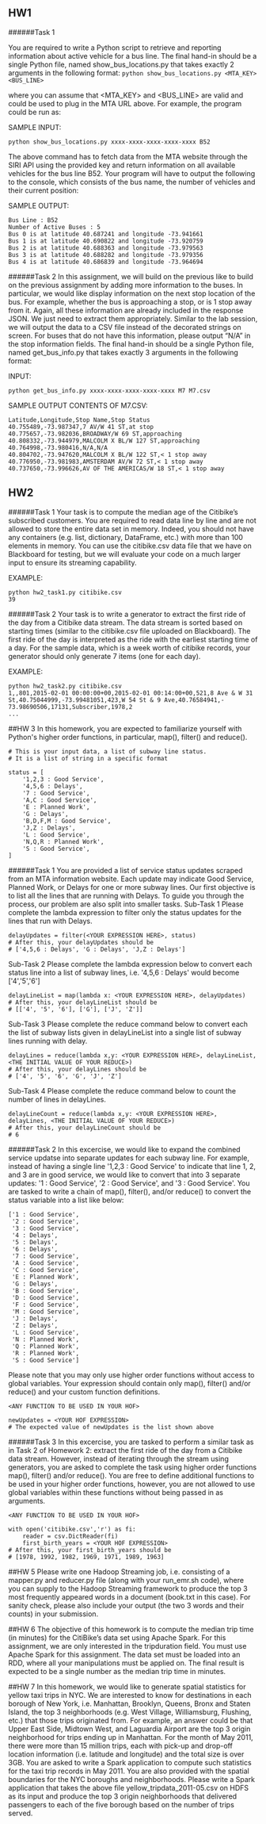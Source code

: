## HW1 

######Task 1

You are required to write a Python script to retrieve and reporting information about active vehicle for a bus line. The final hand-in should be a single Python file, named show_bus_locations.py that takes exactly 2 arguments in the following format:
```python show_bus_locations.py <MTA_KEY> <BUS_LINE>```

where you can assume that <MTA_KEY> and <BUS_LINE> are valid and could be used to plug in the MTA URL above. For example, the program could be run as:

SAMPLE INPUT:  

```python show_bus_locations.py xxxx-xxxx-xxxx-xxxx-xxxx B52```

The above command has to fetch data from the MTA website through the SIRI API using the provided key and return information on all available vehicles for the bus line B52. Your program will have to output the following to the console, which consists of the bus name, the number of vehicles and their current position:

SAMPLE OUTPUT:

```
Bus Line : B52
Number of Active Buses : 5
Bus 0 is at latitude 40.687241 and longitude -73.941661
Bus 1 is at latitude 40.690822 and longitude -73.920759
Bus 2 is at latitude 40.688363 and longitude -73.979563
Bus 3 is at latitude 40.688282 and longitude -73.979356
Bus 4 is at latitude 40.686839 and longitude -73.964694 
```

######Task 2
In this assignment, we will build on the previous like to build on the previous assignment by adding more information to the buses. In particular, we would like display information on the next stop location of the bus. For example, whether the bus is approaching a stop, or is 1 stop away from it. Again, all these information are already included in the response JSON. We just need to extract them appropriately. Similar to the lab session, we will output the data to a CSV file instead of the decorated strings on screen. For buses that do not have this information, please output “N/A” in the stop information fields. The final hand-in should be a single Python file, named get_bus_info.py that takes exactly 3 arguments in the following format:

INPUT:

```python get_bus_info.py xxxx-xxxx-xxxx-xxxx-xxxx M7 M7.csv```

SAMPLE OUTPUT CONTENTS OF M7.CSV:

```
Latitude,Longitude,Stop Name,Stop Status
40.755489,-73.987347,7 AV/W 41 ST,at stop
40.775657,-73.982036,BROADWAY/W 69 ST,approaching
40.808332,-73.944979,MALCOLM X BL/W 127 ST,approaching
40.764998,-73.980416,N/A,N/A
40.804702,-73.947620,MALCOLM X BL/W 122 ST,< 1 stop away
40.776950,-73.981983,AMSTERDAM AV/W 72 ST,< 1 stop away
40.737650,-73.996626,AV OF THE AMERICAS/W 18 ST,< 1 stop away
```

## HW2 

######Task 1
Your task is to compute the median age of the Citibike’s subscribed customers. You are required to read data line by line and are not allowed to store the entire data set in memory. Indeed, you should not have any containers (e.g. list, dictionary, DataFrame, etc.) with more than 100 elements in memory. You can use the citibike.csv data file that we have on Blackboard for testing, but we will evaluate your code on a much larger input to ensure its streaming capability.


EXAMPLE:
```
python hw2_task1.py citibike.csv
39
```


######Task 2
Your task is to write a generator to extract the first ride of the day from a Citibike data stream. The data stream is sorted based on starting times (similar to the citibike.csv file uploaded on Blackboard). The first ride of the day is interpreted as the ride with the earliest starting time of a day. For the sample data, which is a week worth of citibike records, your generator should only generate 7 items (one for each day).

EXAMPLE:
```
python hw2_task2.py citibike.csv
1,,801,2015-02-01 00:00:00+00,2015-02-01 00:14:00+00,521,8 Ave & W 31
St,40.75044999,-73.99481051,423,W 54 St & 9 Ave,40.76584941,-
73.98690506,17131,Subscriber,1978,2
...
```

##HW 3
In this homework, you are expected to familiarize yourself with Python's higher order functions, in particular, map(), filter() and reduce().
```
# This is your input data, a list of subway line status.
# It is a list of string in a specific format

status = [
    '1,2,3 : Good Service',
    '4,5,6 : Delays',
    '7 : Good Service',
    'A,C : Good Service',
    'E : Planned Work',
    'G : Delays',
    'B,D,F,M : Good Service',
    'J,Z : Delays',
    'L : Good Service',
    'N,Q,R : Planned Work',
    'S : Good Service',
]
```
######Task 1
You are provided a list of service status updates scraped from an MTA information website. Each update may indicate Good Service, Planned Work, or Delays for one or more subway lines. Our first objective is to list all the lines that are running with Delays. To guide you through the process, our problem are also split into smaller tasks.
Sub-Task 1
Please complete the lambda expression to filter only the status updates for the lines that run with Delays.
```
delayUpdates = filter(<YOUR EXPRESSION HERE>, status)
# After this, your delayUpdates should be
# ['4,5,6 : Delays', 'G : Delays', 'J,Z : Delays']
```
Sub-Task 2
Please complete the lambda expression below to convert each status line into a list of subway lines, i.e. '4,5,6 : Delays' would become ['4','5','6']
```
delayLineList = map(lambda x: <YOUR EXPRESSION HERE>, delayUpdates)
# After this, your delayLineList should be
# [['4', '5', '6'], ['G'], ['J', 'Z']]
```
Sub-Task 3
Please complete the reduce command below to convert each the list of subway lists given in delayLineList into a single list of subway lines running with delay.
```
delayLines = reduce(lambda x,y: <YOUR EXPRESSION HERE>, delayLineList, <THE INITIAL VALUE OF YOUR REDUCE>)
# After this, your delayLines should be
# ['4', '5', '6', 'G', 'J', 'Z']
```
Sub-Task 4
Please complete the reduce command below to count the number of lines in delayLines.
```
delayLineCount = reduce(lambda x,y: <YOUR EXPRESSION HERE>, delayLines, <THE INITIAL VALUE OF YOUR REDUCE>)
# After this, your delayLineCount should be
# 6
```

######Task 2
In this excercise, we would like to expand the combined service updatse into separate updates for each subway line. For example, instead of having a single line '1,2,3 : Good Service' to indicate that line 1, 2, and 3 are in good service, we would like to convert that into 3 separate updates: '1 : Good Service', '2 : Good Service', and '3 : Good Service'.
You are tasked to write a chain of map(), filter(), and/or reduce() to convert the status variable into a list like below:
```
['1 : Good Service',
 '2 : Good Service',
 '3 : Good Service',
 '4 : Delays',
 '5 : Delays',
 '6 : Delays',
 '7 : Good Service',
 'A : Good Service',
 'C : Good Service',
 'E : Planned Work',
 'G : Delays',
 'B : Good Service',
 'D : Good Service',
 'F : Good Service',
 'M : Good Service',
 'J : Delays',
 'Z : Delays',
 'L : Good Service',
 'N : Planned Work',
 'Q : Planned Work',
 'R : Planned Work',
 'S : Good Service']
 ```
Please note that you may only use higher order functions without access to global variables. Your expression should contain only map(), filter() and/or reduce() and your custom function definitions.
```
<ANY FUNCTION TO BE USED IN YOUR HOF>

newUpdates = <YOUR HOF EXPRESSION> 
# The expected value of newUpdates is the list shown above
```
 
######Task 3
In this excercise, you are tasked to perform a similar task as in Task 2 of Homework 2: extract the first ride of the day from a Citibike data stream. However, instead of iterating through the stream using generators, you are asked to complete the task using higher order functions map(), filter() and/or reduce(). You are free to define additional functions to be used in your higher order functions, however, you are not allowed to use global variables within these functions without being passed in as arguments.
```
<ANY FUNCTION TO BE USED IN YOUR HOF>

with open('citibike.csv','r') as fi:
    reader = csv.DictReader(fi)
    first_birth_years = <YOUR HOF EXPRESSION>
# After this, your first_birth_years should be
# [1978, 1992, 1982, 1969, 1971, 1989, 1963]
```
##HW 5
Please write one Hadoop Streaming job, i.e. consisting of a mapper.py and reducer.py file (along with your run_emr.sh code), where you can supply to the Hadoop Streaming framework to produce the top 3 most frequently appeared words in a document (book.txt in this case). For sanity check, please also include your output (the two 3 words and their counts) in your submission.

##HW 6
The objective of this homework is to compute the median trip time (in minutes) for the CitiBike’s data set using Apache Spark. For this assignment, we are only interested in the tripduration field. You must use Apache Spark for this assignment. The data set must be loaded into an RDD, where all your manipulations must be applied on. The final result is expected to be a single number as the median trip time in minutes.

##HW 7
In this homework, we would like to generate spatial statistics for yellow taxi trips in NYC. We are interested to know for destinations in each borough of New York, i.e. Manhattan, Brooklyn, Queens, Bronx and Staten Island, the top 3 neighborhoods (e.g. West Village, Williamsburg, Flushing, etc.) that those trips originated from. For example, an answer could be that Upper East Side, Midtown West, and Laguardia Airport are the top 3 origin neighborhood for trips ending up in Manhattan. For the month of May 2011, there were more than 15 million trips, each with pick-up and drop-off location information (i.e. latitude and longitude) and the total size is over 3GB. You are asked to write a Spark application to compute such statistics for the taxi trip records in May 2011. You are also provided with the spatial boundaries for the NYC boroughs and neighborhoods.
Please write a Spark application that takes the above file yellow_tripdata_2011-05.csv on HDFS as its input and produce the top 3 origin neighborhoods that delivered passengers to each of the five borough based on the number of trips served.
